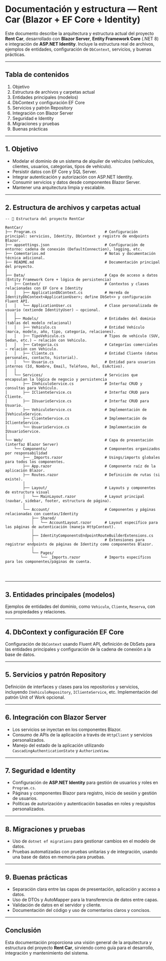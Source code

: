 ﻿# Documentación y estructura — **Rent Car (Blazor + EF Core + Identity)**

Este documento describe la arquitectura y estructura actual del proyecto **Rent Car**, desarrollado con **Blazor Server**, **Entity Framework Core** (.NET 8) e integración de **ASP.NET Identity**. Incluye la estructura real de archivos, ejemplos de entidades, configuración de `DbContext`, servicios, y buenas prácticas.

---

## Tabla de contenidos
1. Objetivo
2. Estructura de archivos y carpetas actual
3. Entidades principales (modelos)
4. DbContext y configuración EF Core
5. Servicios y patrón Repository
6. Integración con Blazor Server
7. Seguridad e Identity
8. Migraciones y pruebas
9. Buenas prácticas

---

## 1. Objetivo

- Modelar el dominio de un sistema de alquiler de vehículos (vehículos, clientes, usuarios, categorías, tipos de vehículo).
- Persistir datos con EF Core y SQL Server.
- Integrar autenticación y autorización con ASP.NET Identity.
- Consumir servicios y datos desde componentes Blazor Server.
- Mantener una arquitectura limpia y escalable.

---

## 2. Estructura de archivos y carpetas actual

```
-- 📁 Estructura del proyecto RentCar

RentCar/
├── Program.cs                               # Configuración principal: servicios, Identity, DbContext y registro de endpoints Blazor.
├── appsettings.json                         # Configuración de entorno: cadena de conexión (DefaultConnection), logging, etc.
├── Comentarios.md                           # Notas y documentación técnica adicional.
├── README.md                                # Documentación principal del proyecto.
│
├── Data/                                    # Capa de acceso a datos (Entity Framework Core + lógica de persistencia)
│   ├── Context/                             # Contextos y clases relacionadas con EF Core e Identity
│   │   ├── ApplicationDbContext.cs          # Hereda de IdentityDbContext<ApplicationUser>; define DbSet<> y configuración Fluent API.
│   │   └── ApplicationUser.cs               # Clase personalizada de usuario (extiende IdentityUser) — opcional.
│   │
│   ├── Models/                              # Entidades del dominio (tablas del modelo relacional)
│   │   ├── Vehiculo.cs                      # Entidad Vehículo (marca, modelo, año, tipo, categoría, relaciones).
│   │   ├── TipoVehiculo.cs                  # Tipos de vehículo (SUV, Sedan, etc.) — relación con Vehiculo.
│   │   ├── Categoria.cs                     # Categorías comerciales — relación con Vehiculo.
│   │   ├── Cliente.cs                       # Entidad Cliente (datos personales, contacto, historial).
│   │   └── Usuario.cs                       # Entidad para usuarios internos (Id, Nombre, Email, Teléfono, Rol, EsActivo).
│   │
│   └── Services/                            # Servicios que encapsulan la lógica de negocio y persistencia
│       ├── IVehiculoService.cs              # Interfaz CRUD y consultas para Vehículo.
│       ├── IClienteService.cs               # Interfaz CRUD para Cliente.
│       ├── IUsuarioService.cs               # Interfaz CRUD para Usuario.
│       ├── VehiculoService.cs               # Implementación de IVehiculoService.
│       ├── ClienteService.cs                # Implementación de IClienteService.
│       └── UsuarioService.cs                # Implementación de IUsuarioService.
│
└── Web/                                     # Capa de presentación (interfaz Blazor Server)
    └── Components/                          # Componentes organizados por responsabilidad
        ├── _Imports.razor                   # Usings/imports globales para todos los componentes.
        ├── App.razor                        # Componente raíz de la aplicación Blazor.
        ├── Routes.razor                     # Definición de rutas (si existe).
        │
        ├── Layout/                          # Layouts y componentes de estructura visual
        │   └── MainLayout.razor             # Layout principal (navbar, sidebar, footer, estructura de página).
        │
        └── Account/                         # Componentes y páginas relacionadas con cuentas/Identity
            ├── Shared/
            │   └── AccountLayout.razor      # Layout específico para las páginas de autenticación (maneja HttpContext).
            │
            ├── IdentityComponentsEndpointRouteBuilderExtensions.cs
            │                                # Extensiones para registrar endpoints de páginas de Identity como componentes Blazor.
            │
            └── Pages/
                └── _Imports.razor           # Imports específicos para los componentes/páginas de cuenta.




```

---

## 3. Entidades principales (modelos)
Ejemplos de entidades del dominio, como `Vehiculo`, `Cliente`, `Reserva`, con sus propiedades y relaciones.

---

## 4. DbContext y configuración EF Core
Configuración de `DbContext` usando Fluent API, definición de DbSets para las entidades principales y configuración de la cadena de conexión a la base de datos.

---

## 5. Servicios y patrón Repository
Definición de interfaces y clases para los repositorios y servicios, incluyendo `IVehiculoRepository`, `IClienteService`, etc. Implementación del patrón Unit of Work opcional.

---

## 6. Integración con Blazor Server

- Los servicios se inyectan en los componentes Blazor.
- Consumo de APIs de la aplicación a través de `HttpClient` y servicios personalizados.
- Manejo del estado de la aplicación utilizando `CascadingAuthenticationState` y `AuthorizeView`.

---

## 7. Seguridad e Identity

- Configuración de **ASP.NET Identity** para gestión de usuarios y roles en `Program.cs`.
- Páginas y componentes Blazor para registro, inicio de sesión y gestión de usuarios.
- Políticas de autorización y autenticación basadas en roles y requisitos personalizados.

---

## 8. Migraciones y pruebas

- Uso de `dotnet ef migrations` para gestionar cambios en el modelo de datos.
- Pruebas automatizadas con pruebas unitarias y de integración, usando una base de datos en memoria para pruebas.

---

## 9. Buenas prácticas

- Separación clara entre las capas de presentación, aplicación y acceso a datos.
- Uso de DTOs y AutoMapper para la transferencia de datos entre capas.
- Validación de datos en el servidor y cliente.
- Documentación del código y uso de comentarios claros y concisos.

---

## Conclusión

Esta documentación proporciona una visión general de la arquitectura y estructura del proyecto **Rent Car**, sirviendo como guía para el desarrollo, integración y mantenimiento del sistema.
